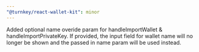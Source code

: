```yaml
---
"@turnkey/react-wallet-kit": minor
---
```


Added optional name overide param for handleImportWallet & handleImportPrivateKey. If provided, the input field for wallet name will no longer be shown and the passed in name param will be used instead.
